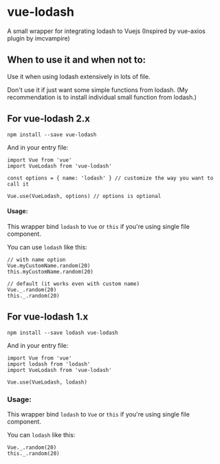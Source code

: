 # vue-lodash
A small wrapper for integrating lodash to Vuejs
(Inspired by vue-axios plugin by imcvampire)

## When to use it and when not to:
Use it when using lodash extensively in lots of file.

Don't use it if just want some simple functions from lodash. (My recommendation is to install individual small function from lodash.)

## For vue-lodash 2.x
```
npm install --save vue-lodash
```

And in your entry file:
```
import Vue from 'vue'
import VueLodash from 'vue-lodash'

const options = { name: 'lodash' } // customize the way you want to call it

Vue.use(VueLodash, options) // options is optional
```

#### Usage:
This wrapper bind `lodash` to `Vue` or `this` if you're using single file component.

You can use `lodash` like this:
```
// with name option
Vue.myCustomName.random(20)
this.myCustomName.random(20)

// default (it works even with custom name)
Vue._.random(20)
this._.random(20)
```


## For vue-lodash 1.x
```
npm install --save lodash vue-lodash
```

And in your entry file:
```
import Vue from 'vue'
import lodash from 'lodash'
import VueLodash from 'vue-lodash'

Vue.use(VueLodash, lodash)
```

### Usage:
This wrapper bind `lodash` to `Vue` or `this` if you're using single file component.

You can `lodash` like this:
```
Vue._.random(20)
this._.random(20)
```

